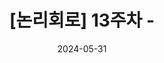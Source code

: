 ---
layout: post
title: "[논리회로] 13주차 - "
excerpt: ""

tags:
  - [논리회로]

toc: true

date: 2024-05-31
last_modified_at: 2024-05-31
---